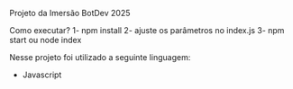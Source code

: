 Projeto da Imersão BotDev 2025

Como executar?
1- npm install
2- ajuste os parâmetros no index.js
3- npm start ou node index

Nesse projeto foi utilizado a seguinte linguagem:
- Javascript
